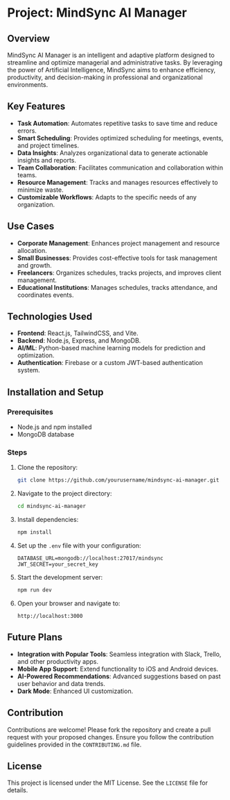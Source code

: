 # Project: MindSync AI Manager

## Overview
MindSync AI Manager is an intelligent and adaptive platform designed to streamline and optimize managerial and administrative tasks. By leveraging the power of Artificial Intelligence, MindSync aims to enhance efficiency, productivity, and decision-making in professional and organizational environments.

## Key Features
- **Task Automation**: Automates repetitive tasks to save time and reduce errors.
- **Smart Scheduling**: Provides optimized scheduling for meetings, events, and project timelines.
- **Data Insights**: Analyzes organizational data to generate actionable insights and reports.
- **Team Collaboration**: Facilitates communication and collaboration within teams.
- **Resource Management**: Tracks and manages resources effectively to minimize waste.
- **Customizable Workflows**: Adapts to the specific needs of any organization.

## Use Cases
- **Corporate Management**: Enhances project management and resource allocation.
- **Small Businesses**: Provides cost-effective tools for task management and growth.
- **Freelancers**: Organizes schedules, tracks projects, and improves client management.
- **Educational Institutions**: Manages schedules, tracks attendance, and coordinates events.

## Technologies Used
- **Frontend**: React.js, TailwindCSS, and Vite.
- **Backend**: Node.js, Express, and MongoDB.
- **AI/ML**: Python-based machine learning models for prediction and optimization.
- **Authentication**: Firebase or a custom JWT-based authentication system.

## Installation and Setup
### Prerequisites
- Node.js and npm installed
- MongoDB database

### Steps
1. Clone the repository:
   ```bash
   git clone https://github.com/yourusername/mindsync-ai-manager.git
   ```
2. Navigate to the project directory:
   ```bash
   cd mindsync-ai-manager
   ```
3. Install dependencies:
   ```bash
   npm install
   ```
4. Set up the `.env` file with your configuration:
   ```env
   DATABASE_URL=mongodb://localhost:27017/mindsync
   JWT_SECRET=your_secret_key
   ```
5. Start the development server:
   ```bash
   npm run dev
   ```
6. Open your browser and navigate to:
   ```
   http://localhost:3000
   ```

## Future Plans
- **Integration with Popular Tools**: Seamless integration with Slack, Trello, and other productivity apps.
- **Mobile App Support**: Extend functionality to iOS and Android devices.
- **AI-Powered Recommendations**: Advanced suggestions based on past user behavior and data trends.
- **Dark Mode**: Enhanced UI customization.

## Contribution
Contributions are welcome! Please fork the repository and create a pull request with your proposed changes. Ensure you follow the contribution guidelines provided in the `CONTRIBUTING.md` file.

## License
This project is licensed under the MIT License. See the `LICENSE` file for details.
